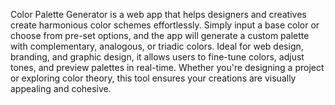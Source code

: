 Color Palette Generator is a web app that helps designers and creatives create harmonious color schemes effortlessly. Simply input a base color or choose from pre-set options, and the app will generate a custom palette with complementary, analogous, or triadic colors. Ideal for web design, branding, and graphic design, it allows users to fine-tune colors, adjust tones, and preview palettes in real-time. Whether you're designing a project or exploring color theory, this tool ensures your creations are visually appealing and cohesive.
